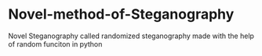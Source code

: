 # Novel-method-of-Steganography
Novel Steganography called randomized steganography made with the help of random funciton in python
